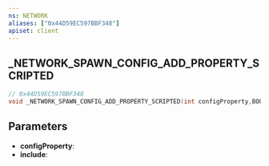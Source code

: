 ```yaml
---
ns: NETWORK
aliases: ["0x44D59EC597BBF348"]
apiset: client
---
```

## _NETWORK_SPAWN_CONFIG_ADD_PROPERTY_SCRIPTED

```c
// 0x44D59EC597BBF348
void _NETWORK_SPAWN_CONFIG_ADD_PROPERTY_SCRIPTED(int configProperty,BOOL include);
```


## Parameters
* **configProperty**:
* **include**:




